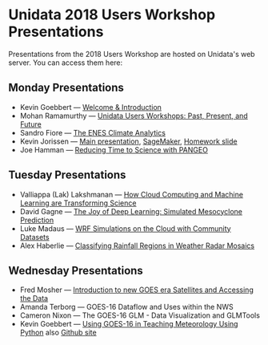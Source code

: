 # Unidata 2018 Users Workshop Presentations

Presentations from the 2018 Users Workshop are hosted on Unidata's web server. You can access them here:

## Monday Presentations

* Kevin Goebbert &mdash; [Welcome &amp; Introduction](https://www.unidata.ucar.edu/events/2018UsersWorkshop/presentations/Goebbert_Workshop_Introduction.pdf)
* Mohan Ramamurthy &mdash; [Unidata Users Workshops: Past, Present, and Future](https://www.unidata.ucar.edu/events/2018UsersWorkshop/presentations/Ramamurthy_Unidata.pdf)
* Sandro Fiore &mdash; [The ENES Climate Analytics](https://www.unidata.ucar.edu/events/2018UsersWorkshop/presentations/Fiore_ECAS.pdf)
* Kevin Jorissen &mdash; [Main presentation](https://www.unidata.ucar.edu/events/2018UsersWorkshop/presentations/Jorissen_AWS_Main.pdf),  [SageMaker](https://www.unidata.ucar.edu/events/2018UsersWorkshop/presentations/Jorissen_AWS_SageMaker.pdf), [Homework slide](https://www.unidata.ucar.edu/events/2018UsersWorkshop/presentations/Jorissen_AWS_HomeworkSlide.pdf)
* Joe Hamman &mdash; [Reducing Time to Science with PANGEO](https://www.unidata.ucar.edu/events/2018UsersWorkshop/presentations/Hamman_Pangeo.pdf)

## Tuesday Presentations

* Valliappa (Lak) Lakshmanan &mdash; [How Cloud Computing and Machine Learning are Transforming Science](https://www.unidata.ucar.edu/events/2018UsersWorkshop/presentations/Lakshmanan_ML_Transforming_Science.pdf)
* David Gagne &mdash; [The Joy of Deep Learning: Simulated Mesocyclone Prediction](https://www.unidata.ucar.edu/events/2018UsersWorkshop/presentations/Gagne_Deep_Learning.pdf)
* Luke Madaus &mdash; [WRF Simulations on the Cloud with Community Datasets](https://www.unidata.ucar.edu/events/2018UsersWorkshop/presentations/Madaus_WRF_Downscaling.pdf)
* Alex Haberlie &mdash; [Classifying Rainfall Regions in Weather Radar Mosaics](https://www.unidata.ucar.edu/events/2018UsersWorkshop/presentations/Haberlie_Classifying_Rainfall_Regions.pdf)

## Wednesday Presentations

* Fred Mosher &mdash; [Introduction to new GOES era Satellites and Accessing the Data](https://www.unidata.ucar.edu/events/2018UsersWorkshop/presentations/Mosher_New_GOES.pdf)
* Amanda Terborg &mdash; GOES-16 Dataflow and Uses within the NWS
* Cameron Nixon &mdash; The GOES-16 GLM - Data Visualization and GLMTools
* Kevin Goebbert &mdash; [Using GOES-16 in Teaching Meteorology Using Python](https://www.unidata.ucar.edu/events/2018UsersWorkshop/presentations/Goebbert_GOES16_satellite_in_classroom.pdf) also [Github site](https://github.com/kgoebber/satellites_in_classroom)
